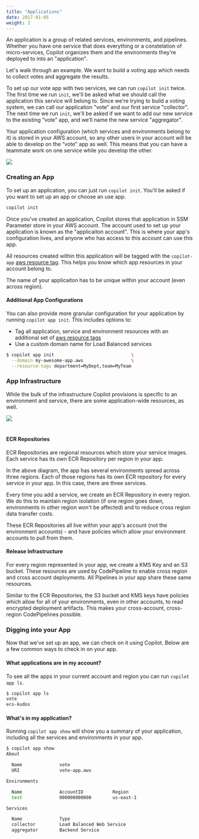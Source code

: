 ```yaml
---
title: "Applications"
date: 2017-01-05
weight: 2
---
```

An application is a group of related services, environments, and pipelines. Whether you have one service that does everything or a constelation of micro-services, Copilot organizes them and the environments they're deployed to into an "application".

Let's walk through an example. We want to build a voting app which needs to collect votes and aggregate the results.

To set up our vote app with two services, we can run `copilot init` twice. The first time we run `init`, we'll be asked what we should call the application this service will belong to. Since we're trying to build a voting system, we can call our application "vote" and our first service "collector". The next time we run `init`, we'll be asked if we want to add our new service to the existing “vote” app, and we’ll name the new service "aggregator".

Your application configuration (which services and environments belong to it) is stored in your AWS account, so any other users in your account will be able to develop on the “vote" app as well. This means that you can have a teammate work on one service while you develop the other.

<img class="img-fluid" src="https://user-images.githubusercontent.com/879348/85869625-cd858d00-b780-11ea-817c-638814049d2d.png">

### Creating an App

To set up an application, you can just run `copilot init`. You'll be asked if you want to set up an app or choose an use app.

```bash title=copilot&nbsp;init
copilot init
```

Once you've created an application, Copilot stores that application in SSM Parameter store in your AWS account. The account used to set up your application is known as the "applicaiton account". This is where your app's configuration lives, and anyone who has access to this account can use this app.

All resources created within this application will be tagged with the `copilot-app` [aws resource tag](https://docs.aws.amazon.com/general/latest/gr/aws_tagging.html). This helps you know which app resources in your account belong to.

The name of your applicaiton has to be unique within your account (even across region).

#### Additional App Configurations
You can also provide more granular configuration for your application by running `copilot app init`. This includes options to:

* Tag all application, service and environment resources with an additional set of [aws resource tags](https://docs.aws.amazon.com/general/latest/gr/aws_tagging.html)
* Use a custom domain name for Load Balanced services

```bash
$ copilot app init                             \
  --domain my-awesome-app.aws                  \
  --resource-tags department=MyDept,team=MyTeam
```

### App Infrastructure

While the bulk of the infrastructure Copilot provisions is specific to an environment and service, there are some application-wide resources, as well.

<img class="img-fluid" src="https://user-images.githubusercontent.com/879348/85869637-d0807d80-b780-11ea-8359-6d75933c562a.png" style="margin-bottom: 20px;">

#### ECR Repositories
ECR Repositories are regional resources which store your service images. Each service has its own ECR Repository per region in your app.

In the above diagram, the app has several environments spread across three regions. Each of those regions has its own ECR repository for every service in your app. In this case, there are three services.

Every time you add a service, we create an ECR Repository in every region. We do this to maintain region isolation (if one region goes down, environments in other region won't be affected) and to reduce cross region data transfer costs.

These ECR Repositories all live within your app's account (not the environment accounts) - and have policies which allow your environment accounts to pull from them.

#### Release Infrastructure
For every region represented in your app, we create a KMS Key and an S3 bucket. These resources are used by CodePipeline to enable cross region and cross account deployments. All Pipelines in your app share these same resources.

Similar to the ECR Repositories, the S3 bucket and KMS keys have policies which allow for all of your environments, even in other accounts, to read encrypted deployment artifacts. This makes your cross-account, cross-region CodePipelines possible.

### Digging into your App

Now that we've set up an app, we can check on it using Copilot. Below are a few common ways to check in on your app.

#### What applications are in my account?

To see all the apps in your current account and region you can run `copilot app ls`.

```bash title=copilot&nbsp;app&nbsp;ls
$ copilot app ls
vote
ecs-kudos
```

#### What's in my application?

Running `copilot app show` will show you a summary of your application, including all the services and environments in your app.

```bash title=copilot&nbsp;app&nbsp;show
$ copilot app show
About

  Name              vote
  URI               vote-app.aws

Environments

  Name              AccountID           Region
  test              000000000000        us-east-1

Services

  Name              Type
  collector         Load Balanced Web Service
  aggregator        Backend Service
```